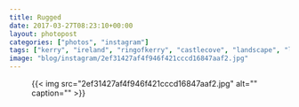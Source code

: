 ```yaml
---
title: Rugged
date: 2017-03-27T08:23:10+00:00
layout: photopost
categories: ["photos", "instagram"]
tags: ["kerry", "ireland", "ringofkerry", "castlecove", "landscape", "latergram", "blackandwhite"]
image: "blog/instagram/2ef31427af4f946f421cccd16847aaf2.jpg"
---
```


<figure class="photo photo--square">
  {{< img src="2ef31427af4f946f421cccd16847aaf2.jpg" alt="" caption="" >}}

</figure>


